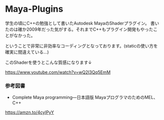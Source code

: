Maya-Plugins
============

学生の頃にC++の勉強として書いたAutodesk MayaのShaderプラグイン。
書いたのは確か2009年だった気がする。それまでC++もプラグイン開発もやったことがなかった。

ということで非常に非効率なコーディングとなっております。(staticの使い方を確実に間違えている…)

このShaderを使うとこんな質感になります↓

https://www.youtube.com/watch?v=wQ2I3Qq5EmM

### 参考図書
- Complete Maya programming―日本語版 MayaプログラマのためのMEL、C++ 

https://amzn.to/4cylPyY
